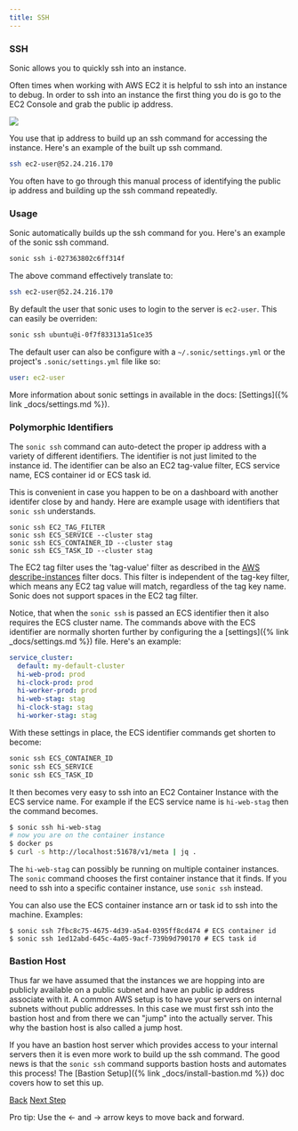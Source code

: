 ```yaml
---
title: SSH
---
```


### SSH

Sonic allows you to quickly ssh into an instance.

Often times when working with AWS EC2 it is helpful to ssh into an instance to debug.  In order to ssh into an instance the first thing you do is go to the EC2 Console and grab the public ip address.

<img src="/img/tutorials/ec2-console-public-ip.png" class="doc-photo" />

You use that ip address to build up an ssh command for accessing the instance.  Here's an example of the built up ssh command.

```sh
ssh ec2-user@52.24.216.170
```

You often have to go through this manual process of identifying the public ip address and building up the ssh command repeatedly.

### Usage

Sonic automatically builds up the ssh command for you. Here's an example of the sonic ssh command.

```sh
sonic ssh i-027363802c6ff314f
```

The above command effectively translate to:

```sh
ssh ec2-user@52.24.216.170
```

By default the user that sonic uses to login to the server is `ec2-user`. This can easily be overriden:

```sh
sonic ssh ubuntu@i-0f7f833131a51ce35
```

The default user can also be configure with a `~/.sonic/settings.yml` or the project's `.sonic/settings.yml` file like so:

```yaml
user: ec2-user
```

More information about sonic settings in available in the docs: [Settings]({% link _docs/settings.md %}).

### Polymorphic Identifiers

The `sonic ssh` command can auto-detect the proper ip address with a variety of different identifiers.  The identifier is not just limited to the instance id. The identifier can be also an EC2 tag-value filter, ECS service name, ECS container id or ECS task id.

This is convenient in case you happen to be on a dashboard with another identifer close by and handy.  Here are example usage with identifiers that `sonic ssh` understands.

```
sonic ssh EC2_TAG_FILTER
sonic ssh ECS_SERVICE --cluster stag
sonic ssh ECS_CONTAINER_ID --cluster stag
sonic ssh ECS_TASK_ID --cluster stag
```

The EC2 tag filter uses the 'tag-value' filter as described in the [AWS describe-instances](http://docs.aws.amazon.com/cli/latest/reference/ec2/describe-instances.html) filter docs. This filter is independent of the tag-key filter, which means any EC2 tag value will match, regardless of the tag key name.  Sonic does not support spaces in the EC2 tag filter.

Notice, that when the `sonic ssh` is passed an ECS identifier then it also requires the ECS cluster name. The commands above with the ECS identifier are normally shorten further by configuring the a [settings]({% link _docs/settings.md %}) file.  Here's an example:

```yaml
service_cluster:
  default: my-default-cluster
  hi-web-prod: prod
  hi-clock-prod: prod
  hi-worker-prod: prod
  hi-web-stag: stag
  hi-clock-stag: stag
  hi-worker-stag: stag
```

With these settings in place, the ECS identifier commands get shorten to become:

```sh
sonic ssh ECS_CONTAINER_ID
sonic ssh ECS_SERVICE
sonic ssh ECS_TASK_ID
```

It then becomes very easy to ssh into an EC2 Container Instance with the ECS service name.  For example if the ECS service name is `hi-web-stag` then the command becomes.

```sh
$ sonic ssh hi-web-stag
# now you are on the container instance
$ docker ps
$ curl -s http://localhost:51678/v1/meta | jq .
```

The `hi-web-stag` can possibly be running on multiple container instances.  The `sonic` command chooses the first container instance that it finds.  If you need to ssh into a specific container instance, use `sonic ssh` instead.

You can also use the ECS container instance arn or task id to ssh into the machine.  Examples:

```
$ sonic ssh 7fbc8c75-4675-4d39-a5a4-0395ff8cd474 # ECS container id
$ sonic ssh 1ed12abd-645c-4a05-9acf-739b9d790170 # ECS task id
```

### Bastion Host

Thus far we have assumed that the instances we are hopping into are publicly available on a public subnet and have an public ip address associate with it.  A common AWS setup is to have your servers on internal subnets without public addresses.  In this case we must first ssh into the bastion host and from there we can "jump" into the actually server.  This why the bastion host is also called a jump host.

If you have an bastion host server which provides access to your internal servers then it is even more work to build up the ssh command.  The good news is that the `sonic ssh` command supports bastion hosts and automates this process! The [Bastion Setup]({% link _docs/install-bastion.md %}) doc covers how to set this up.


<a id="prev" class="btn btn-basic" href="{% link _docs/tutorial.md %}">Back</a>
<a id="next" class="btn btn-primary" href="{% link _docs/tutorial-ecs-exec.md %}">Next Step</a>
<p class="keyboard-tip">Pro tip: Use the <- and -> arrow keys to move back and forward.</p>
